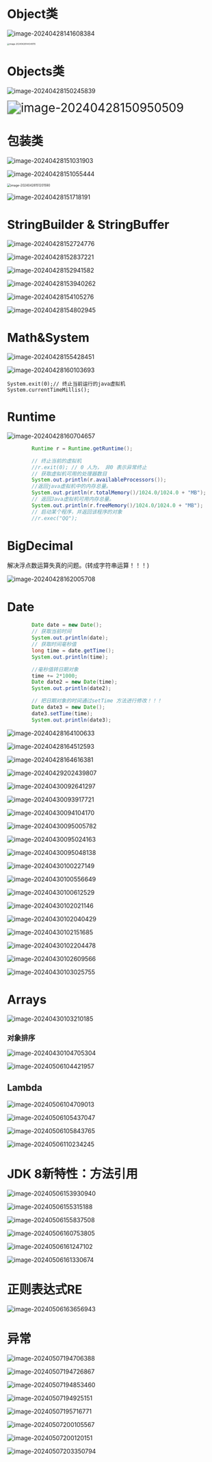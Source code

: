 # Object类

![image-20240428141608384](/Users/baimo/Desktop/Java/assets/image-20240428141608384.png)

<img src="/Users/baimo/Desktop/Java/assets/image-20240428144349115.png" alt="image-20240428144349115" style="zoom:33%;" />

# Objects类

![image-20240428150245839](/Users/baimo/Desktop/Java/assets/image-20240428150245839.png)

<img src="/Users/baimo/Desktop/Java/assets/image-20240428150950509.png" alt="image-20240428150950509" style="zoom:200%;" />

# 包装类

![image-20240428151031903](/Users/baimo/Desktop/Java/assets/image-20240428151031903.png)

![image-20240428151055444](/Users/baimo/Desktop/Java/assets/image-20240428151055444.png)

<img src="/Users/baimo/Desktop/Java/assets/image-20240428151201590.png" alt="image-20240428151201590" style="zoom:50%;" />

![image-20240428151718191](/Users/baimo/Desktop/Java/assets/image-20240428151718191.png)

# StringBuilder & StringBuffer

![image-20240428152724776](/Users/baimo/Desktop/Java/assets/image-20240428152724776.png)

![image-20240428152837221](/Users/baimo/Desktop/Java/assets/image-20240428152837221.png)

![image-20240428152941582](/Users/baimo/Desktop/Java/assets/image-20240428152941582.png)

![image-20240428153940262](/Users/baimo/Desktop/Java/assets/image-20240428153940262.png)

![image-20240428154105276](/Users/baimo/Desktop/Java/assets/image-20240428154105276.png)

![image-20240428154802945](/Users/baimo/Desktop/Java/assets/image-20240428154802945.png)

# Math&System

![image-20240428155428451](/Users/baimo/Desktop/Java/assets/image-20240428155428451.png)

![image-20240428160103693](/Users/baimo/Desktop/Java/assets/image-20240428160103693.png)

```
System.exit(0);// 终止当前运行的java虚拟机
System.currentTimeMillis();
```

# Runtime

![image-20240428160704657](/Users/baimo/Desktop/Java/assets/image-20240428160704657.png)

```java
        Runtime r = Runtime.getRuntime();

        // 终止当前的虚拟机
        //r.exit(0); // 0 人为， 非0 表示异常终止
        // 获取虚拟机可用的处理器数目
        System.out.println(r.availableProcessors());
        //返回java虚拟机中的内存总量。
        System.out.println(r.totalMemory()/1024.0/1024.0 + "MB");
        // 返回Java虚拟机可用内存总量。
        System.out.println(r.freeMemory()/1024.0/1024.0 + "MB");
        // 启动某个程序，并返回该程序的对象
        //r.exec("QQ");
```

# BigDecimal

解决浮点数运算失真的问题。(转成字符串运算！！！)

![image-20240428162005708](/Users/baimo/Desktop/Java/assets/image-20240428162005708.png)

# Date

````java
        Date date = new Date();
        // 获取当前时间
        System.out.println(date);
        // 获取时间毫秒值
        long time = date.getTime();
        System.out.println(time);

        //毫秒值转日期对象
        time += 2*1000;
        Date date2 = new Date(time);
        System.out.println(date2);

        // 把日期对象的时间通过setTime 方法进行修改！！！
        Date date3 = new Date();
        date3.setTime(time);
        System.out.println(date3);
````

![image-20240428164100633](/Users/baimo/Desktop/Java/assets/image-20240428164100633.png)

![image-20240428164512593](/Users/baimo/Desktop/Java/assets/image-20240428164512593.png)

![image-20240428164616381](/Users/baimo/Desktop/Java/assets/image-20240428164616381.png)

![image-20240429202439807](/Users/baimo/Desktop/Java/assets/image-20240429202439807.png)

![image-20240430092641297](/Users/baimo/Desktop/Java/assets/image-20240430092641297.png)

![image-20240430093917721](/Users/baimo/Desktop/Java/assets/image-20240430093917721.png)

![image-20240430094104170](/Users/baimo/Desktop/Java/assets/image-20240430094104170.png)

![image-20240430095005782](/Users/baimo/Desktop/Java/assets/image-20240430095005782.png)

![image-20240430095024163](/Users/baimo/Desktop/Java/assets/image-20240430095024163.png)

![image-20240430095048138](/Users/baimo/Desktop/Java/assets/image-20240430095048138.png)

![image-20240430100227149](/Users/baimo/Desktop/Java/assets/image-20240430100227149.png)

![image-20240430100556649](/Users/baimo/Desktop/Java/assets/image-20240430100556649.png)

![image-20240430100612529](/Users/baimo/Desktop/Java/assets/image-20240430100612529.png)

![image-20240430102021146](/Users/baimo/Desktop/Java/assets/image-20240430102021146.png)

![image-20240430102040429](/Users/baimo/Desktop/Java/assets/image-20240430102040429.png)

![image-20240430102151685](/Users/baimo/Desktop/Java/assets/image-20240430102151685.png)

![image-20240430102204478](/Users/baimo/Desktop/Java/assets/image-20240430102204478.png)

![image-20240430102609566](/Users/baimo/Desktop/Java/assets/image-20240430102609566.png)

![image-20240430103025755](/Users/baimo/Desktop/Java/assets/image-20240430103025755.png)

# Arrays

![image-20240430103210185](/Users/baimo/Desktop/Java/assets/image-20240430103210185.png)

### 对象排序

![image-20240430104705304](/Users/baimo/Desktop/Java/assets/image-20240430104705304.png)

![image-20240506104421957](/Users/baimo/Desktop/Java/assets/image-20240506104421957.png)

## Lambda

![image-20240506104709013](/Users/baimo/Desktop/Java/assets/image-20240506104709013.png)

![image-20240506105437047](/Users/baimo/Desktop/Java/assets/image-20240506105437047.png)

![image-20240506105843765](/Users/baimo/Desktop/Java/assets/image-20240506105843765.png)

![image-20240506110234245](/Users/baimo/Desktop/Java/assets/image-20240506110234245.png)

 # JDK 8新特性：方法引用

![image-20240506153930940](/Users/baimo/Desktop/Java/assets/image-20240506153930940.png)

![image-20240506155315188](/Users/baimo/Desktop/Java/assets/image-20240506155315188.png)

![image-20240506155837508](/Users/baimo/Desktop/Java/assets/image-20240506155837508.png)

![image-20240506160753805](/Users/baimo/Desktop/Java/assets/image-20240506160753805.png)

![image-20240506161247102](/Users/baimo/Desktop/Java/assets/image-20240506161247102.png)

![image-20240506161330674](/Users/baimo/Desktop/Java/assets/image-20240506161330674.png)

# 正则表达式RE

![image-20240506163656943](/Users/baimo/Desktop/Java/assets/image-20240506163656943.png)



# 异常

![image-20240507194706388](/Users/baimo/Desktop/Java/assets/image-20240507194706388.png)

![image-20240507194726867](/Users/baimo/Desktop/Java/assets/image-20240507194726867.png)

![image-20240507194853460](/Users/baimo/Desktop/Java/assets/image-20240507194853460.png)

![image-20240507194925151](/Users/baimo/Desktop/Java/assets/image-20240507194925151.png)

![image-20240507195716771](/Users/baimo/Desktop/Java/assets/image-20240507195716771.png)

![image-20240507200105567](/Users/baimo/Desktop/Java/assets/image-20240507200105567.png)

![image-20240507200120151](/Users/baimo/Desktop/Java/assets/image-20240507200120151.png)

![image-20240507203350794](/Users/baimo/Desktop/Java/assets/image-20240507203350794.png)











































